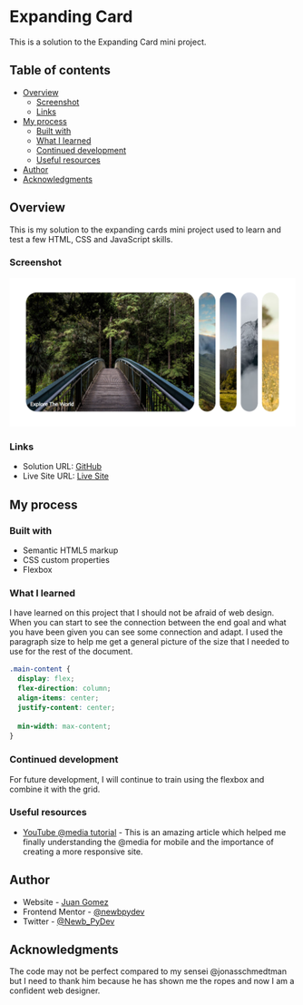 # Expanding Card

This is a solution to the Expanding Card mini project.

## Table of contents

- [Overview](#overview)
  - [Screenshot](#screenshot)
  - [Links](#links)
- [My process](#my-process)
  - [Built with](#built-with)
  - [What I learned](#what-i-learned)
  - [Continued development](#continued-development)
  - [Useful resources](#useful-resources)
- [Author](#author)
- [Acknowledgments](#acknowledgments)

## Overview

This is my solution to the expanding cards mini project used to learn and test a
few HTML, CSS and JavaScript skills.

### Screenshot

![](./images/screenshot-desktop.png)

### Links

- Solution URL: [GitHub](https://github.com/newbpydev/03-order-summary-component-main)
- Live Site URL: [Live Site](https://youthful-feynman-703bb0.netlify.app/)

## My process

### Built with

- Semantic HTML5 markup
- CSS custom properties
- Flexbox

### What I learned

I have learned on this project that I should not be afraid of web design. When
you can start to see the connection between the end goal and what you have been
given you can see some connection and adapt. I used the paragraph size to help
me get a general picture of the size that I needed to use for the rest of the document.

```css
.main-content {
  display: flex;
  flex-direction: column;
  align-items: center;
  justify-content: center;

  min-width: max-content;
}
```

### Continued development

For future development, I will continue to train using the flexbox and combine
it with the grid.

### Useful resources

- [YouTube @media tutorial](https://www.youtube.com/watch?v=yyRtI1MIjhs&ab_channel=ThuNghiem) - This is an amazing article which helped me finally understanding the @media
  for mobile and the importance of creating a more responsive site.

## Author

- Website - [Juan Gomez](https://www.newbpydev.com)
- Frontend Mentor - [@newbpydev](https://www.frontendmentor.io/profile/newbpydev)
- Twitter - [@Newb_PyDev](https://twitter.com/Newb_PyDev)

## Acknowledgments

The code may not be perfect compared to my sensei @jonasschmedtman but I need
to thank him because he has shown me the ropes and now I am a confident web
designer.

